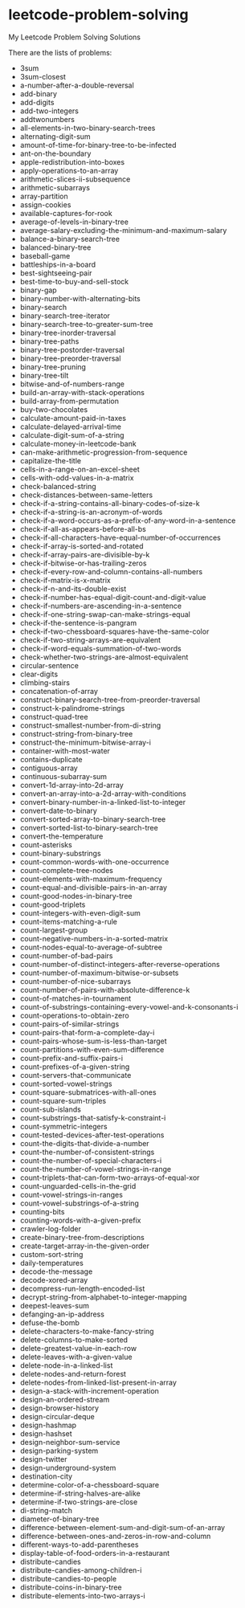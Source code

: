 # leetcode-problem-solving
My Leetcode Problem Solving Solutions

There are the lists of problems:
- 3sum
- 3sum-closest
- a-number-after-a-double-reversal
- add-binary
- add-digits
- add-two-integers
- addtwonumbers
- all-elements-in-two-binary-search-trees
- alternating-digit-sum
- amount-of-time-for-binary-tree-to-be-infected
- ant-on-the-boundary
- apple-redistribution-into-boxes
- apply-operations-to-an-array
- arithmetic-slices-ii-subsequence
- arithmetic-subarrays
- array-partition
- assign-cookies
- available-captures-for-rook
- average-of-levels-in-binary-tree
- average-salary-excluding-the-minimum-and-maximum-salary
- balance-a-binary-search-tree
- balanced-binary-tree
- baseball-game
- battleships-in-a-board
- best-sightseeing-pair
- best-time-to-buy-and-sell-stock
- binary-gap
- binary-number-with-alternating-bits
- binary-search
- binary-search-tree-iterator
- binary-search-tree-to-greater-sum-tree
- binary-tree-inorder-traversal
- binary-tree-paths
- binary-tree-postorder-traversal
- binary-tree-preorder-traversal
- binary-tree-pruning
- binary-tree-tilt
- bitwise-and-of-numbers-range
- build-an-array-with-stack-operations
- build-array-from-permutation
- buy-two-chocolates
- calculate-amount-paid-in-taxes
- calculate-delayed-arrival-time
- calculate-digit-sum-of-a-string
- calculate-money-in-leetcode-bank
- can-make-arithmetic-progression-from-sequence
- capitalize-the-title
- cells-in-a-range-on-an-excel-sheet
- cells-with-odd-values-in-a-matrix
- check-balanced-string
- check-distances-between-same-letters
- check-if-a-string-contains-all-binary-codes-of-size-k
- check-if-a-string-is-an-acronym-of-words
- check-if-a-word-occurs-as-a-prefix-of-any-word-in-a-sentence
- check-if-all-as-appears-before-all-bs
- check-if-all-characters-have-equal-number-of-occurrences
- check-if-array-is-sorted-and-rotated
- check-if-array-pairs-are-divisible-by-k
- check-if-bitwise-or-has-trailing-zeros
- check-if-every-row-and-column-contains-all-numbers
- check-if-matrix-is-x-matrix
- check-if-n-and-its-double-exist
- check-if-number-has-equal-digit-count-and-digit-value
- check-if-numbers-are-ascending-in-a-sentence
- check-if-one-string-swap-can-make-strings-equal
- check-if-the-sentence-is-pangram
- check-if-two-chessboard-squares-have-the-same-color
- check-if-two-string-arrays-are-equivalent
- check-if-word-equals-summation-of-two-words
- check-whether-two-strings-are-almost-equivalent
- circular-sentence
- clear-digits
- climbing-stairs
- concatenation-of-array
- construct-binary-search-tree-from-preorder-traversal
- construct-k-palindrome-strings
- construct-quad-tree
- construct-smallest-number-from-di-string
- construct-string-from-binary-tree
- construct-the-minimum-bitwise-array-i
- container-with-most-water
- contains-duplicate
- contiguous-array
- continuous-subarray-sum
- convert-1d-array-into-2d-array
- convert-an-array-into-a-2d-array-with-conditions
- convert-binary-number-in-a-linked-list-to-integer
- convert-date-to-binary
- convert-sorted-array-to-binary-search-tree
- convert-sorted-list-to-binary-search-tree
- convert-the-temperature
- count-asterisks
- count-binary-substrings
- count-common-words-with-one-occurrence
- count-complete-tree-nodes
- count-elements-with-maximum-frequency
- count-equal-and-divisible-pairs-in-an-array
- count-good-nodes-in-binary-tree
- count-good-triplets
- count-integers-with-even-digit-sum
- count-items-matching-a-rule
- count-largest-group
- count-negative-numbers-in-a-sorted-matrix
- count-nodes-equal-to-average-of-subtree
- count-number-of-bad-pairs
- count-number-of-distinct-integers-after-reverse-operations
- count-number-of-maximum-bitwise-or-subsets
- count-number-of-nice-subarrays
- count-number-of-pairs-with-absolute-difference-k
- count-of-matches-in-tournament
- count-of-substrings-containing-every-vowel-and-k-consonants-i
- count-operations-to-obtain-zero
- count-pairs-of-similar-strings
- count-pairs-that-form-a-complete-day-i
- count-pairs-whose-sum-is-less-than-target
- count-partitions-with-even-sum-difference
- count-prefix-and-suffix-pairs-i
- count-prefixes-of-a-given-string
- count-servers-that-communicate
- count-sorted-vowel-strings
- count-square-submatrices-with-all-ones
- count-square-sum-triples
- count-sub-islands
- count-substrings-that-satisfy-k-constraint-i
- count-symmetric-integers
- count-tested-devices-after-test-operations
- count-the-digits-that-divide-a-number
- count-the-number-of-consistent-strings
- count-the-number-of-special-characters-i
- count-the-number-of-vowel-strings-in-range
- count-triplets-that-can-form-two-arrays-of-equal-xor
- count-unguarded-cells-in-the-grid
- count-vowel-strings-in-ranges
- count-vowel-substrings-of-a-string
- counting-bits
- counting-words-with-a-given-prefix
- crawler-log-folder
- create-binary-tree-from-descriptions
- create-target-array-in-the-given-order
- custom-sort-string
- daily-temperatures
- decode-the-message
- decode-xored-array
- decompress-run-length-encoded-list
- decrypt-string-from-alphabet-to-integer-mapping
- deepest-leaves-sum
- defanging-an-ip-address
- defuse-the-bomb
- delete-characters-to-make-fancy-string
- delete-columns-to-make-sorted
- delete-greatest-value-in-each-row
- delete-leaves-with-a-given-value
- delete-node-in-a-linked-list
- delete-nodes-and-return-forest
- delete-nodes-from-linked-list-present-in-array
- design-a-stack-with-increment-operation
- design-an-ordered-stream
- design-browser-history
- design-circular-deque
- design-hashmap
- design-hashset
- design-neighbor-sum-service
- design-parking-system
- design-twitter
- design-underground-system
- destination-city
- determine-color-of-a-chessboard-square
- determine-if-string-halves-are-alike
- determine-if-two-strings-are-close
- di-string-match
- diameter-of-binary-tree
- difference-between-element-sum-and-digit-sum-of-an-array
- difference-between-ones-and-zeros-in-row-and-column
- different-ways-to-add-parentheses
- display-table-of-food-orders-in-a-restaurant
- distribute-candies
- distribute-candies-among-children-i
- distribute-candies-to-people
- distribute-coins-in-binary-tree
- distribute-elements-into-two-arrays-i
